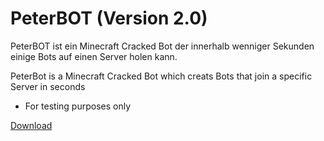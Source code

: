 <html>
  <head>
  </head>
  <body>
    <h1>PeterBOT (Version 2.0)</h1>

PeterBOT ist ein Minecraft Cracked Bot der innerhalb wenniger Sekunden einige Bots auf einen Server holen kann.

PeterBot is a Minecraft Cracked Bot which creats Bots that join a specific Server in seconds

- For testing purposes only

<a href="https://workupload.com/file/zYTxdNcG">Download</a>
</body>
</html>
